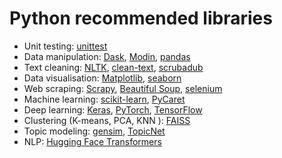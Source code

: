 # Python recommended libraries
* Unit testing: [unittest](https://docs.python.org/3/library/unittest.html#module-unittest)
* Data manipulation: [Dask](https://dask.org/), [Modin](https://github.com/modin-project/modin), [pandas](https://pandas.pydata.org/)
* Text cleaning: [NLTK](https://www.nltk.org/), [clean-text](https://github.com/jfilter/clean-text), [scrubadub](https://scrubadub.readthedocs.io/en/stable/)
* Data visualisation: [Matplotlib](https://matplotlib.org/), [seaborn](https://seaborn.pydata.org)
* Web scraping: [Scrapy](https://scrapy.org/), [Beautiful Soup](https://www.crummy.com/software/BeautifulSoup/), [selenium](https://github.com/SeleniumHQ/selenium/)
* Machine learning: [scikit-learn](https://scikit-learn.org/), [PyCaret](https://pycaret.org/)
* Deep learning: [Keras](https://keras.io/), [PyTorch](https://pytorch.org/), [TensorFlow](https://www.tensorflow.org/)
* Clustering (K-means, PCA, KNN ): [FAISS](https://github.com/facebookresearch/faiss)
* Topic modeling: [gensim](https://radimrehurek.com/gensim/), [TopicNet](https://github.com/machine-intelligence-laboratory/TopicNet)
* NLP: [Hugging Face Transformers](https://github.com/huggingface/transformers)
